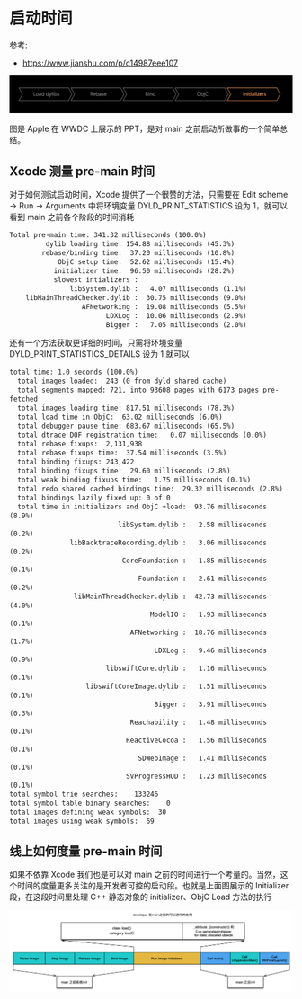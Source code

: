 # 启动时间

参考: 

- https://www.jianshu.com/p/c14987eee107  

![](images/1.png)

图是 Apple 在 WWDC 上展示的 PPT，是对 main 之前启动所做事的一个简单总结。  

## Xcode 测量 pre-main 时间

对于如何测试启动时间，Xcode 提供了一个很赞的方法，只需要在 Edit scheme -> Run -> Arguments 中将环境变量 DYLD_PRINT_STATISTICS 设为 1，就可以看到 main 之前各个阶段的时间消耗

```
Total pre-main time: 341.32 milliseconds (100.0%)
         dylib loading time: 154.88 milliseconds (45.3%)
        rebase/binding time:  37.20 milliseconds (10.8%)
            ObjC setup time:  52.62 milliseconds (15.4%)
           initializer time:  96.50 milliseconds (28.2%)
           slowest intializers :
               libSystem.dylib :   4.07 milliseconds (1.1%)
    libMainThreadChecker.dylib :  30.75 milliseconds (9.0%)
                  AFNetworking :  19.08 milliseconds (5.5%)
                        LDXLog :  10.06 milliseconds (2.9%)
                        Bigger :   7.05 milliseconds (2.0%)
```

还有一个方法获取更详细的时间，只需将环境变量 DYLD_PRINT_STATISTICS_DETAILS 设为 1 就可以

```
total time: 1.0 seconds (100.0%)
  total images loaded:  243 (0 from dyld shared cache)
  total segments mapped: 721, into 93608 pages with 6173 pages pre-fetched
  total images loading time: 817.51 milliseconds (78.3%)
  total load time in ObjC:  63.02 milliseconds (6.0%)
  total debugger pause time: 683.67 milliseconds (65.5%)
  total dtrace DOF registration time:   0.07 milliseconds (0.0%)
  total rebase fixups:  2,131,938
  total rebase fixups time:  37.54 milliseconds (3.5%)
  total binding fixups: 243,422
  total binding fixups time:  29.60 milliseconds (2.8%)
  total weak binding fixups time:   1.75 milliseconds (0.1%)
  total redo shared cached bindings time:  29.32 milliseconds (2.8%)
  total bindings lazily fixed up: 0 of 0
  total time in initializers and ObjC +load:  93.76 milliseconds (8.9%)
                           libSystem.dylib :   2.58 milliseconds (0.2%)
               libBacktraceRecording.dylib :   3.06 milliseconds (0.2%)
                            CoreFoundation :   1.85 milliseconds (0.1%)
                                Foundation :   2.61 milliseconds (0.2%)
                libMainThreadChecker.dylib :  42.73 milliseconds (4.0%)
                                   ModelIO :   1.93 milliseconds (0.1%)
                              AFNetworking :  18.76 milliseconds (1.7%)
                                    LDXLog :   9.46 milliseconds (0.9%)
                        libswiftCore.dylib :   1.16 milliseconds (0.1%)
                   libswiftCoreImage.dylib :   1.51 milliseconds (0.1%)
                                    Bigger :   3.91 milliseconds (0.3%)
                              Reachability :   1.48 milliseconds (0.1%)
                             ReactiveCocoa :   1.56 milliseconds (0.1%)
                                SDWebImage :   1.41 milliseconds (0.1%)
                             SVProgressHUD :   1.23 milliseconds (0.1%)
total symbol trie searches:    133246
total symbol table binary searches:    0
total images defining weak symbols:  30
total images using weak symbols:  69
```

## 线上如何度量 pre-main 时间

如果不依靠 Xcode 我们也是可以对 main 之前的时间进行一个考量的。当然，这个时间的度量更多关注的是开发者可控的启动段。也就是上面图展示的 Initializer 段，在这段时间里处理 C++ 静态对象的 initializer、ObjC Load 方法的执行

![](images/2.png)

